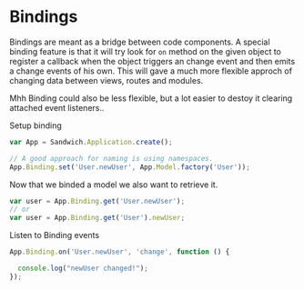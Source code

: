 # Bindings

Bindings are meant as a bridge between code components. A special binding feature is that it will try look for `on` method on the given object to register a callback when the object triggers an change event and then emits a change events of his own. This will gave a much more flexible approch of changing data between views, routes and modules.

Mhh Binding could also be less flexible, but a lot easier to destoy it clearing attached event listeners..

Setup binding

~~~js
var App = Sandwich.Application.create();

// A good approach for naming is using namespaces.
App.Binding.set('User.newUser', App.Model.factory('User'));
~~~

Now that we binded a model we also want to retrieve it.

~~~js
var user = App.Binding.get('User.newUser');
// or
var user = App.Binding.get('User').newUser;
~~~

Listen to Binding events

~~~js
App.Binding.on('User.newUser', 'change', function () {

  console.log("newUser changed!");
});
~~~
